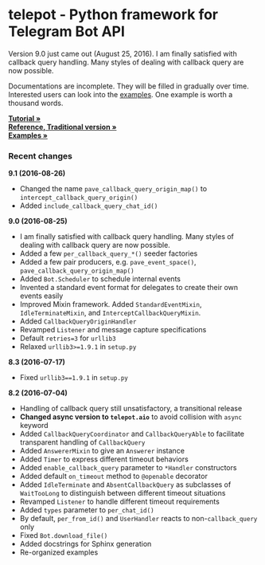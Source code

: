 # telepot - Python framework for Telegram Bot API

Version 9.0 just came out (August 25, 2016). I am finally satisfied with callback query handling.
Many styles of dealing with callback query are now possible.

Documentations are incomplete. They will be filled in gradually over time. Interested users can
look into the [examples](https://github.com/nickoala/telepot/tree/master/examples). One example is worth a thousand words.

**[Tutorial »](http://telepot.readthedocs.io/en/latest/)**  
**[Reference, Traditional version »](http://telepot.readthedocs.io/en/latest/reference.html)**  
**[Examples »](https://github.com/nickoala/telepot/tree/master/examples)**

### Recent changes

**9.1 (2016-08-26)**

- Changed the name `pave_callback_query_origin_map()` to `intercept_callback_query_origin()`
- Added `include_callback_query_chat_id()`

**9.0 (2016-08-25)**

- I am finally satisfied with callback query handling. Many styles of dealing with
callback query are now possible.
- Added a few `per_callback_query_*()` seeder factories
- Added a few pair producers, e.g. `pave_event_space()`, `pave_callback_query_origin_map()`
- Added `Bot.Scheduler` to schedule internal events
- Invented a standard event format for delegates to create their own events easily
- Improved Mixin framework. Added `StandardEventMixin`, `IdleTerminateMixin`, and
`InterceptCallbackQueryMixin`.
- Added `CallbackQueryOriginHandler`
- Revamped `Listener` and message capture specifications
- Default `retries=3` for `urllib3`
- Relaxed `urllib3>=1.9.1` in `setup.py`

**8.3 (2016-07-17)**

- Fixed `urllib3==1.9.1` in `setup.py`

**8.2 (2016-07-04)**

- Handling of callback query still unsatisfactory, a transitional release
- **Changed async version to `telepot.aio`** to avoid collision with `async` keyword
- Added `CallbackQueryCoordinator` and `CallbackQueryAble` to facilitate transparent handling of `CallbackQuery`
- Added `AnswererMixin` to give an `Answerer` instance
- Added `Timer` to express different timeout behaviors
- Added `enable_callback_query` parameter to `*Handler` constructors
- Added default `on_timeout` method to `@openable` decorator
- Added `IdleTerminate` and `AbsentCallbackQuery` as subclasses of `WaitTooLong` to distinguish between different timeout situations
- Revamped `Listener` to handle different timeout requirements
- Added `types` parameter to `per_chat_id()`
- By default, `per_from_id()` and `UserHandler` reacts to non-`callback_query` only
- Fixed `Bot.download_file()`
- Added docstrings for Sphinx generation
- Re-organized examples

